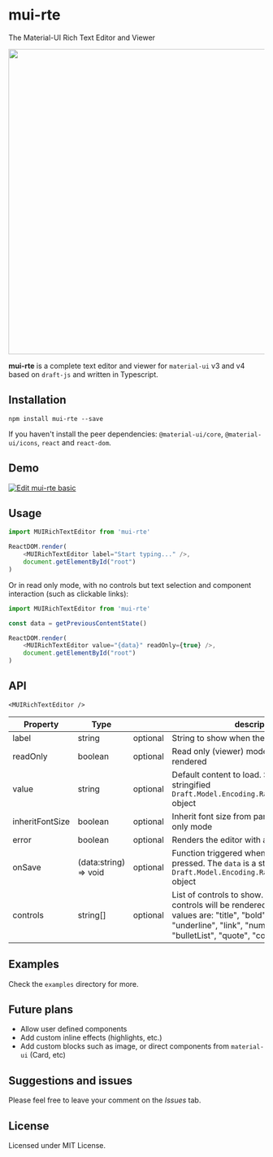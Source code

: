 # mui-rte
The Material-UI Rich Text Editor and Viewer

<img src="http://niuware.github.io/public/assets/mui-rte/editor-w-controls.png" width="600" />

**mui-rte** is a complete text editor and viewer for `material-ui` v3 and v4 based on `draft-js` and written in Typescript.

## Installation

```
npm install mui-rte --save
```

If you haven't install the peer dependencies: `@material-ui/core`, `@material-ui/icons`, `react` and `react-dom`.

## Demo

[![Edit mui-rte basic](https://codesandbox.io/static/img/play-codesandbox.svg)](https://codesandbox.io/s/mui-rte-basic-ypfdo?fontsize=14)

## Usage

```js
import MUIRichTextEditor from 'mui-rte'

ReactDOM.render(
    <MUIRichTextEditor label="Start typing..." />, 
    document.getElementById("root")
)
```

Or in read only mode, with no controls but text selection and component interaction (such as clickable links):

```js
import MUIRichTextEditor from 'mui-rte'

const data = getPreviousContentState()

ReactDOM.render(
    <MUIRichTextEditor value="{data}" readOnly={true} />, 
    document.getElementById("root")
)
```

## API

`<MUIRichTextEditor />`

|Property|Type||description|
|---|---|---|---|
|label|string|optional|String to show when there is no content|
|readOnly|boolean|optional|Read only (viewer) mode. No controls are rendered|
|value|string|optional|Default content to load. Should be a stringified `Draft.Model.Encoding.RawDraftContentState` object|
|inheritFontSize|boolean|optional|Inherit font size from parent. Useful for read only mode|
|error|boolean|optional|Renders the editor with an error style|
|onSave|(data:string) => void|optional|Function triggered when the save button is pressed. The `data` is a stringified `Draft.Model.Encoding.RawDraftContentState` object|
|controls|string[]|optional|List of controls to show. If not provided, all controls will be rendered. Current available values are: "title", "bold", "italic", "underline", "link", "numberList", "bulletList", "quote", "code", "clear", "save"|

## Examples

Check the `examples` directory for more.

## Future plans

- Allow user defined components
- Add custom inline effects (highlights, etc.) 
- Add custom blocks such as image, or direct components from `material-ui` (Card, etc)

## Suggestions and issues

Please feel free to leave your comment on the *Issues* tab.

## License

Licensed under MIT License.